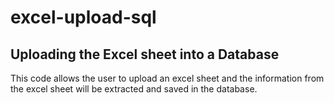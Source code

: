 # excel-upload-sql

## Uploading the Excel sheet into a Database

This code allows the user to upload an excel sheet and the information from the excel sheet will be extracted and saved in the database.
